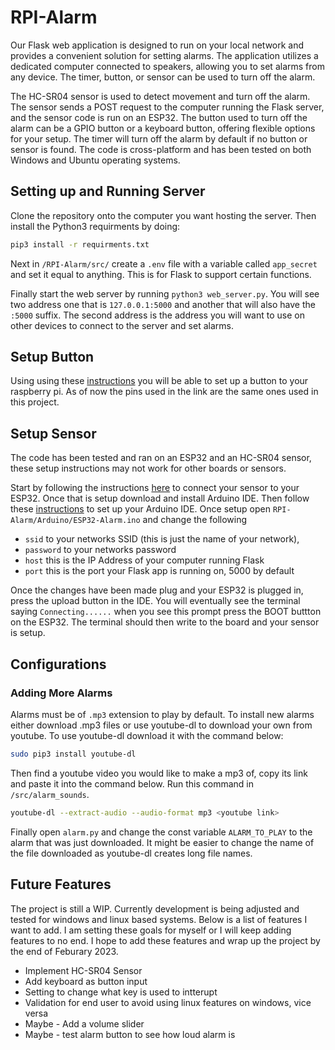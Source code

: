# RPI-Alarm
Our Flask web application is designed to run on your local network and provides a convenient solution for setting alarms. The application utilizes a dedicated computer connected to speakers, allowing you to set alarms from any device. The timer, button, or sensor can be used to turn off the alarm.

The HC-SR04 sensor is used to detect movement and turn off the alarm. The sensor sends a POST request to the computer running the Flask server, and the sensor code is run on an ESP32. The button used to turn off the alarm can be a GPIO button or a keyboard button, offering flexible options for your setup. The timer will turn off the alarm by default if no button or sensor is found. The code is cross-platform and has been tested on both Windows and Ubuntu operating systems.


## Setting up and Running Server
Clone the repository onto the computer you want hosting the server. Then install the Python3 requirments by doing:

```bash
pip3 install -r requirments.txt
```

Next in `/RPI-Alarm/src/` create a `.env` file with a variable called `app_secret` and set it equal to anything. This is for Flask to support certain functions.

Finally start the web server by running `python3 web_server.py`. You will see two address one that is `127.0.0.1:5000` and another that will also have the `:5000` suffix. The second address is the address you will want to use on other devices to connect to the server and set alarms.

## Setup Button
Using using these [instructions](https://raspberrypihq.com/use-a-push-button-with-raspberry-pi-gpio/) you will be able to set up a button to your raspberry pi. As of now the pins used in the link are the same ones used in this project.

## Setup Sensor
The code has been tested and ran on an ESP32 and an HC-SR04 sensor, these setup instructions may not work for other boards or sensors. 

Start by following the instructions [here](https://randomnerdtutorials.com/esp32-hc-sr04-ultrasonic-arduino/) to connect your sensor to your ESP32. Once that is setup download and install Arduino IDE. Then follow these [instructions](https://randomnerdtutorials.com/installing-the-esp32-board-in-arduino-ide-windows-instructions/) to set up your Arduino IDE. Once setup open `RPI-Alarm/Arduino/ESP32-Alarm.ino` and change the following

- `ssid` to your networks SSID (this is just the name of your network), 
- `password` to your networks password
- `host` this is the IP Address of your computer running Flask
- `port` this is the port your Flask app is running on, 5000 by default

Once the changes have been made plug and your ESP32 is plugged in, press the upload button in the IDE. You will eventually see the terminal saying `Connecting......` when you see this prompt press the BOOT buttton on the ESP32. The terminal should then write to the board and your sensor is setup.

## Configurations

### Adding More Alarms

Alarms must be of `.mp3` extension to play by default. To install new alarms either download .mp3 files or use youtube-dl to download your own from youtube. To use youtube-dl download it with the command below:

```bash
sudo pip3 install youtube-dl
```

Then find a youtube video you would like to make a mp3 of, copy its link and paste it into the command below. Run this command in `/src/alarm_sounds`.

```bash
youtube-dl --extract-audio --audio-format mp3 <youtube link>
```
Finally open `alarm.py` and change the const variable `ALARM_TO_PLAY` to the alarm that was just downloaded. It might be easier to change the name of the file downloaded as youtube-dl creates long file names.

## Future Features

The project is still a WIP. Currently development is being adjusted and tested for windows and linux based systems. Below is a list of features I want to add. I am setting these goals for myself or I will keep adding features to no end. I hope to add these features and wrap up the project by the end of Feburary 2023. 

- Implement HC-SR04 Sensor 
- Add keyboard as button input 
- Setting to change what key is used to intterupt
- Validation for end user to avoid using linux features on windows, vice versa
- Maybe - Add a volume slider 
- Maybe - test alarm button to see how loud alarm is

